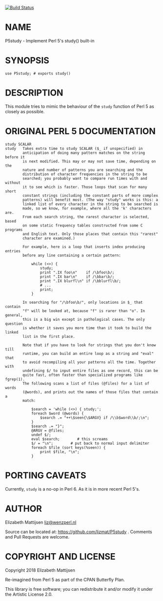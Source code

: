 [![Build Status](https://travis-ci.org/lizmat/P5study.svg?branch=master)](https://travis-ci.org/lizmat/P5study)

NAME
====

P5study - Implement Perl 5's study() built-in

SYNOPSIS
========

    use P5study; # exports study()

DESCRIPTION
===========

This module tries to mimic the behaviour of the `study` function of Perl 5 as closely as possible.

ORIGINAL PERL 5 DOCUMENTATION
=============================

    study SCALAR
    study   Takes extra time to study SCALAR ($_ if unspecified) in
            anticipation of doing many pattern matches on the string before it
            is next modified. This may or may not save time, depending on the
            nature and number of patterns you are searching and the
            distribution of character frequencies in the string to be
            searched; you probably want to compare run times with and without
            it to see which is faster. Those loops that scan for many short
            constant strings (including the constant parts of more complex
            patterns) will benefit most. (The way "study" works is this: a
            linked list of every character in the string to be searched is
            made, so we know, for example, where all the 'k' characters are.
            From each search string, the rarest character is selected, based
            on some static frequency tables constructed from some C programs
            and English text. Only those places that contain this "rarest"
            character are examined.)

            For example, here is a loop that inserts index producing entries
            before any line containing a certain pattern:

                while (<>) {
                    study;
                    print ".IX foo\n"    if /\bfoo\b/;
                    print ".IX bar\n"    if /\bbar\b/;
                    print ".IX blurfl\n" if /\bblurfl\b/;
                    # ...
                    print;
                }

            In searching for "/\bfoo\b/", only locations in $_ that contain
            "f" will be looked at, because "f" is rarer than "o". In general,
            this is a big win except in pathological cases. The only question
            is whether it saves you more time than it took to build the linked
            list in the first place.

            Note that if you have to look for strings that you don't know till
            runtime, you can build an entire loop as a string and "eval" that
            to avoid recompiling all your patterns all the time. Together with
            undefining $/ to input entire files as one record, this can be
            quite fast, often faster than specialized programs like fgrep(1).
            The following scans a list of files (@files) for a list of words
            (@words), and prints out the names of those files that contain a
            match:

                $search = 'while (<>) { study;';
                foreach $word (@words) {
                    $search .= "++\$seen{\$ARGV} if /\\b$word\\b/;\n";
                }
                $search .= "}";
                @ARGV = @files;
                undef $/;
                eval $search;        # this screams
                $/ = "\n";        # put back to normal input delimiter
                foreach $file (sort keys(%seen)) {
                    print $file, "\n";
                }

PORTING CAVEATS
===============

Currently, `study` is a no-op in Perl 6. As it is in more recent Perl 5's.

AUTHOR
======

Elizabeth Mattijsen <liz@wenzperl.nl>

Source can be located at: https://github.com/lizmat/P5study . Comments and Pull Requests are welcome.

COPYRIGHT AND LICENSE
=====================

Copyright 2018 Elizabeth Mattijsen

Re-imagined from Perl 5 as part of the CPAN Butterfly Plan.

This library is free software; you can redistribute it and/or modify it under the Artistic License 2.0.

